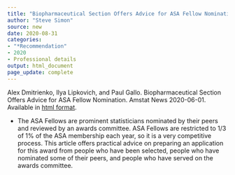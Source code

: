 ```yaml
---
title: "Biopharmaceutical Section Offers Advice for ASA Fellow Nomination"
author: "Steve Simon"
source: new
date: 2020-08-31
categories:
- "*Recommendation"
- 2020
- Professional details
output: html_document
page_update: complete
---
```


Alex Dmitrienko, Ilya Lipkovich, and Paul Gallo. Biopharmaceutical Section Offers Advice for ASA Fellow Nomination. Amstat News 2020-06-01. Available in [html format](https://magazine.amstat.org/blog/2020/06/01/advice-for-asa-fellow-nomination/).

<!---More--->

+ The ASA Fellows are prominent statisticians nominated by their peers and reviewed by an awards committee. ASA Fellows are restricted to 1/3 of 1% of the ASA membership each year, so it is a very competitive process. This article offers practical advice on preparing an application for this award from people who have been selected, people who have nominated some of their peers, and people who have served on the awards committee.
